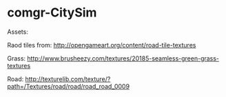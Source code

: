 # comgr-CitySim



Assets:

Raod tiles from: http://opengameart.org/content/road-tile-textures

Grass: http://www.brusheezy.com/textures/20185-seamless-green-grass-textures

Road: http://texturelib.com/texture/?path=/Textures/road/road/road_road_0009